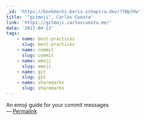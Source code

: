 ```yaml
---
_id: 'https://bookmarks.boris.schapira.dev/?7WpJVw'
title: '"gitmoji", Carlos Cuesta'
link: 'https://gitmoji.carloscuesta.me/'
date: '2017-04-13'
tags:
    - name: best-practices
      slug: best-practices
    - name: commit
      slug: commit
    - name: emoji
      slug: emoji
    - name: git
      slug: git
    - name: sharemarks
      slug: sharemarks
---
```


An emoji guide for your commit messages <br>&#8212;
<a href="https://bookmarks.boris.schapira.dev/?7WpJVw" title="Permalink">Permalink</a>
